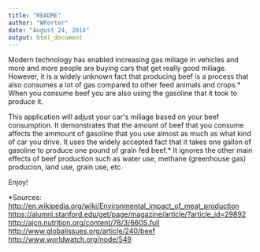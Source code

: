 ```yaml
---
title: "README"
author: "WPorter"
date: "August 24, 2014"
output: html_document
---
```


Modern technology has enabled increasing gas miliage in vehicles and more and more people are buying cars that get really good miliage.  However, it is a widely unknown fact that producing beef is a process that also consumes a lot of gas compared to other feed animals and crops.*  When you consume beef you are also using the gasoline that it took to produce it.

This application will adjust your car's miliage based on your beef consumption.  It demonstrates that the amount of beef that you consume affects the ammount of gasoline that you use almost as much as what kind of car you drive.  It uses the widely accepted fact that it takes one gallon of gasoline to produce one pound of grain fed beef.*  It ignores the other main effects of beef production such as water use, methane (greenhouse gas) producion, land use, grain use, etc.

Enjoy!

*Sources: 
http://en.wikipedia.org/wiki/Environmental_impact_of_meat_production
https://alumni.stanford.edu/get/page/magazine/article/?article_id=29892
http://ajcn.nutrition.org/content/78/3/660S.full
http://www.globalissues.org/article/240/beef
http://www.worldwatch.org/node/549
